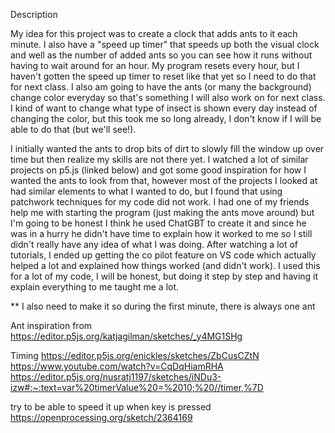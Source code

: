 Description

My idea for this project was to create a clock that adds ants to it each minute. I also have a "speed up timer" that speeds up both the visual clock and well as the number of added ants so you can see how it runs without having to wait around for an hour. My program resets every hour, but I haven't gotten the speed up timer to reset like that yet so I need to do that for next class. I also am going to have the ants (or many the background) change color everyday so that's something I will also work on for next class. I kind of want to change what type of insect is shown every day instead of changing the color, but this took me so long already, I don't know if I will be able to do that (but we'll see!).

I initially wanted the ants to drop bits of dirt to slowly fill the window up over time but then realize my skills are not there yet. I watched a lot of similar projects on p5.js (linked below) and got some good inspiration for how I wanted the ants to look from that, however most of the projects I looked at had similar elements to what I wanted to do, but I found that using patchwork techniques for my code did not work. I had one of my friends help me with starting the program (just making the ants move around) but I'm going to be honest I think he used ChatGBT to create it and since he was in a hurry he didn't have time to explain how it worked to me so I still didn't really have any idea of what I was doing. After watching a lot of tutorials, I ended up getting the co pilot feature on VS code which actually helped a lot and explained how things worked (and didn't work). I used this for a lot of my code, I will be honest, but doing it step by step and having it explain everything to me taught me a lot.

** I also need to make it so during the first minute, there is always one ant


Ant inspiration from https://editor.p5js.org/katjagilman/sketches/_y4MG1SHg

Timing 
https://editor.p5js.org/enickles/sketches/ZbCusCZtN
https://www.youtube.com/watch?v=CqDqHiamRHA 
https://editor.p5js.org/nusratj1197/sketches/iNDu3-izw#:~:text=var%20timerValue%20=%2010;%20//timer,%7D


try to be able to speed it up when key is pressed https://openprocessing.org/sketch/2364169